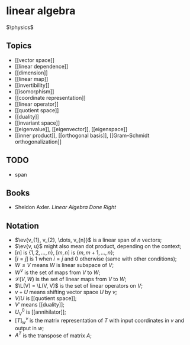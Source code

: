 # linear algebra
$\physics$
## Topics
- [[vector space]]
- [[linear dependence]]
- [[dimension]]
- [[linear map]]
- [[invertibility]]
- [[isomorphism]]
- [[coordinate representation]]
- [[linear operator]]
- [[quotient space]]
- [[duality]]
- [[invariant space]]
- [[eigenvalue]], [[eigenvector]], [[eigenspace]]
- [[inner product]], [[orthogonal basis]], [[Gram–Schmidt orthogonalization]]

## TODO
- span

## Books
- Sheldon Axler. _Linear Algebra Done Right_

## Notation
- $\ev{v_{1}, v_{2}, \dots, v_{n}}$ is a linear span of $n$ vectors;
- $\ev{v, u}$ might also mean dot product, depending on the context;
- $[n]$ is $\{1, 2, \dots, n\}$, $[m, n]$ is $\{m, m + 1, \dots, n\}$;
- $[i = j]$ is $1$ when $i = j$ and $0$ otherwise (same with other conditions);
-  $W \leqslant V$ means $W$ is linear subspace of $V$;
- $W^{V}$ is the set of maps from $V$ to $W$;
- $\mathcal{L}(V, W)$ is the set of linear maps from $V$ to $W$;
- $\L(V) = \L(V, V)$ is the set of linear operators on $V$;
- $v + U$ means shifting vector space $U$ by $v$;
- $V / U$ is [[quotient space]];
- $V'$ means [[duality]];
- $U^{0}_{V}$ is [[annihilator]];
- $[T]_{w}^{v}$ is the matrix representation of $T$ with input coordinates in $v$ and output in $w$;
- $A^{T}$ is the transpose of matrix $A$;